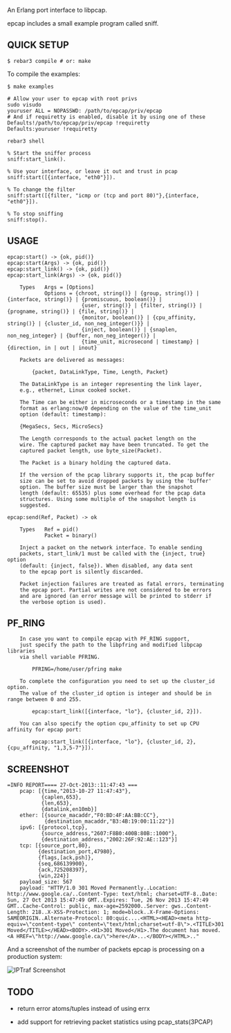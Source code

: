 An Erlang port interface to libpcap.

epcap includes a small example program called sniff.

## QUICK SETUP

    $ rebar3 compile # or: make

To compile the examples:

    $ make examples

    # Allow your user to epcap with root privs
    sudo visudo
    youruser ALL = NOPASSWD: /path/to/epcap/priv/epcap
    # And if requiretty is enabled, disable it by using one of these
    Defaults!/path/to/epcap/priv/epcap !requiretty
    Defaults:youruser !requiretty

    rebar3 shell

    % Start the sniffer process
    sniff:start_link().

    % Use your interface, or leave it out and trust in pcap
    sniff:start([{interface, "eth0"}]).

    % To change the filter
    sniff:start([{filter, "icmp or (tcp and port 80)"},{interface, "eth0"}]).

    % To stop sniffing
    sniff:stop().


## USAGE

    epcap:start() -> {ok, pid()}
    epcap:start(Args) -> {ok, pid()}
    epcap:start_link() -> {ok, pid()}
    epcap:start_link(Args) -> {ok, pid()}

        Types   Args = [Options]
                Options = {chroot, string()} | {group, string()} | {interface, string()} | {promiscuous, boolean()} |
                            {user, string()} | {filter, string()} | {progname, string()} | {file, string()} |
                            {monitor, boolean()} | {cpu_affinity, string()} | {cluster_id, non_neg_integer()}} |
                            {inject, boolean()} | {snaplen, non_neg_integer} | {buffer, non_neg_integer()} |
                            {time_unit, microsecond | timestamp} | {direction, in | out | inout}

        Packets are delivered as messages:

            {packet, DataLinkType, Time, Length, Packet}

        The DataLinkType is an integer representing the link layer,
        e.g., ethernet, Linux cooked socket.

        The Time can be either in microseconds or a timestamp in the same
        format as erlang:now/0 depending on the value of the time_unit
        option (default: timestamp):

        {MegaSecs, Secs, MicroSecs}

        The Length corresponds to the actual packet length on the
        wire. The captured packet may have been truncated. To get the
        captured packet length, use byte_size(Packet).

        The Packet is a binary holding the captured data.

        If the version of the pcap library supports it, the pcap buffer
        size can be set to avoid dropped packets by using the 'buffer'
        option. The buffer size must be larger than the snapshot
        length (default: 65535) plus some overhead for the pcap data
        structures. Using some multiple of the snapshot length is
        suggested.

    epcap:send(Ref, Packet) -> ok

        Types   Ref = pid()
                Packet = binary()

        Inject a packet on the network interface. To enable sending
        packets, start_link/1 must be called with the {inject, true} option
        (default: {inject, false}). When disabled, any data sent
        to the epcap port is silently discarded.

        Packet injection failures are treated as fatal errors, terminating
        the epcap port. Partial writes are not considered to be errors
        and are ignored (an error message will be printed to stderr if
        the verbose option is used).

## PF_RING

        In case you want to compile epcap with PF_RING support,
        just specify the path to the libpfring and modified libpcap libraries
        via shell variable PFRING.

            PFRING=/home/user/pfring make

        To complete the configuration you need to set up the cluster_id option.
        The value of the cluster_id option is integer and should be in range between 0 and 255.

            epcap:start_link([{interface, "lo"}, {cluster_id, 2}]).

        You can also specify the option cpu_affinity to set up CPU affinity for epcap port:

            epcap:start_link([{interface, "lo"}, {cluster_id, 2}, {cpu_affinity, "1,3,5-7"}]).


## SCREENSHOT

    =INFO REPORT==== 27-Oct-2013::11:47:43 ===
        pcap: [{time,"2013-10-27 11:47:43"},
               {caplen,653},
               {len,653},
               {datalink,en10mb}]
        ether: [{source_macaddr,"F0:BD:4F:AA:BB:CC"},
                {destination_macaddr,"B3:4B:19:00:11:22"}]
        ipv6: [{protocol,tcp},
               {source_address,"2607:F8B0:400B:80B::1000"},
               {destination_address,"2002:26F:92:AE::123"}]
        tcp: [{source_port,80},
              {destination_port,47980},
              {flags,[ack,psh]},
              {seq,686139900},
              {ack,725208397},
              {win,224}]
        payload_size: 567
        payload: "HTTP/1.0 301 Moved Permanently..Location: http://www.google.ca/..Content-Type: text/html; charset=UTF-8..Date: Sun, 27 Oct 2013 15:47:49 GMT..Expires: Tue, 26 Nov 2013 15:47:49 GMT..Cache-Control: public, max-age=2592000..Server: gws..Content-Length: 218..X-XSS-Protection: 1; mode=block..X-Frame-Options: SAMEORIGIN..Alternate-Protocol: 80:quic....<HTML><HEAD><meta http-equiv=\"content-type\" content=\"text/html;charset=utf-8\">.<TITLE>301 Moved</TITLE></HEAD><BODY>.<H1>301 Moved</H1>.The document has moved.<A HREF=\"http://www.google.ca/\">here</A>...</BODY></HTML>.." 

And a screenshot of the number of packets epcap is processing on a
production system:

![IPTraf Screenshot](https://cloud.githubusercontent.com/assets/13721/4917083/8fe7754c-64e0-11e4-9165-17e21c57ee06.png)

## TODO

* return error atoms/tuples instead of using errx

* add support for retrieving packet statistics using pcap\_stats(3PCAP)

